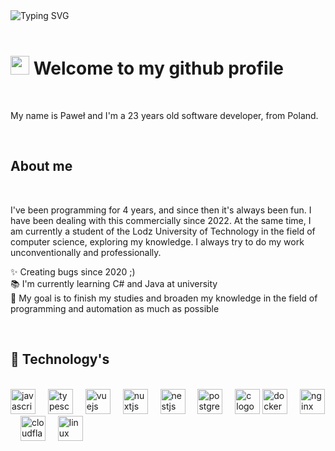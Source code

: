 
<br>
<br>

![Typing SVG](https://readme-typing-svg.herokuapp.com/?color=%FFFFFF&size=20&center=true&vCenter=true&width=1000&lines=Hi+there+👋,+my+name+is+Paweł+;I'm+23+years+old;I'm+a+Software+Developer;Welcome+to+my+github+profile!+:%29)
<br>
<br>
# <img src="https://media.giphy.com/media/hvRJCLFzcasrR4ia7z/giphy.gif" width="30px"> Welcome to my github profile


<br>
<p align="left">My name is Paweł and I'm a 23 years old software developer, from Poland. </p>
<br>

<h2 align="left">About me</h2>
<br>

<p align="left">I've been programming for 4 years, and since then it's always been fun. I have been dealing with this commercially since 2022. At the same time, I am currently a student of the Lodz University of Technology in the field of computer science, exploring my knowledge. I always try to do my work unconventionally and professionally.</p> 
<p align="left">✨ Creating bugs since 2020 ;)<br>📚 I'm currently learning C# and Java at university<br>🎯 My goal is to finish my studies and broaden my knowledge in the field of programming and automation as much as possible</p>
<br>

<h2 align="left">🥇 Technology's</h2>
<br>
<div align="left">
  <img src="https://cdn.jsdelivr.net/gh/devicons/devicon/icons/javascript/javascript-original.svg" height="40" alt="javascript logo"  />
  <img width="12" />
  <img src="https://cdn.jsdelivr.net/gh/devicons/devicon/icons/typescript/typescript-original.svg" height="40" alt="typescript logo"  />
  <img width="12" />
  <img src="https://cdn.jsdelivr.net/gh/devicons/devicon/icons/vuejs/vuejs-original.svg" height="40" alt="vuejs logo"  />
  <img width="12" />
  <img src="https://cdn.jsdelivr.net/gh/devicons/devicon/icons/nuxtjs/nuxtjs-original.svg" height="40" alt="nuxtjs logo"  />
  <img width=12 />
  <img src="https://cdn.jsdelivr.net/gh/devicons/devicon@latest/icons/nestjs/nestjs-original.svg" height="40" alt="nestjs logo"  />
  <img width="12" />
  <img src="https://cdn.jsdelivr.net/gh/devicons/devicon/icons/postgresql/postgresql-original.svg" height="40" alt="postgresql logo"  />
  <img width="12" />
  <img src="https://cdn.jsdelivr.net/gh/devicons/devicon/icons/c/c-original.svg" height="40" alt="c logo"  />
  <img src="https://cdn.jsdelivr.net/gh/devicons/devicon/icons/docker/docker-original.svg" height="40" alt="docker logo"  />
  <img width="12" />
  <img src="https://cdn.jsdelivr.net/gh/devicons/devicon/icons/nginx/nginx-original.svg" height="40" alt="nginx logo"  />
  <img width="12" />
  <img src="https://cdn.jsdelivr.net/gh/devicons/devicon/icons/cloudflare/cloudflare-original.svg" height="40" alt="cloudflare logo"  />
  <img width="12" />
  <img src="https://cdn.jsdelivr.net/gh/devicons/devicon/icons/linux/linux-original.svg" height="40" alt="linux logo"  />
</div>
<br>

